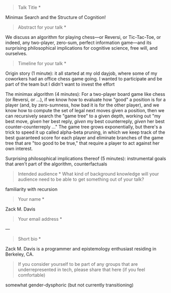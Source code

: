 > Talk Title \*

Minimax Search and the Structure of Cognition!

> Abstract for your talk \*

We discuss an algorithm for playing chess—or Reversi, or Tic-Tac-Toe, or indeed, any two-player, zero-sum, perfect information game—and its surprising philosophical implications for cognitive science, free will, and ourselves.

> Timeline for your talk \*

Origin story (1 minute): it all started at my old dayjob, where some of my coworkers had an office chess game going. I wanted to participate and be part of the team but I didn't want to invest the effort 

The minimax algorithm (4 minutes): For a two-player board game like chess (or Reversi, or ...), if we know how to evaluate how "good" a position is for a player (and, by zero-sumness, how bad it is for the other player), and we know how to compute the set of legal next moves given a position, then we can recursively search the "game tree" to a given depth, working out "my best move, _given_ her best reply, _given_ my best counterreply, _given_ her best counter-counterreply ..." The game tree grows exponentially, but there's a trick to speed it up called alpha-beta pruning, in which we keep track of the best guaranteed score for each player and eliminate branches of the game tree that are "too good to be true," that require a player to act against her own interest.

Surprising philosophical implications thereof (5 minutes): instrumental goals that aren't part of the algorithm, counterfactuals 

> Intended audience \* What kind of background knowledge will your audience need to be able to get something out of your talk?

familiarity with recursion

> Your name \*

Zack M. Davis

> Your email address \*

—

> Short bio \*

Zack M. Davis is a programmer and epistemology enthusiast residing in Berkeley, CA.

> If you consider yourself to be part of any groups that are underrepresented in tech, please share that here (if you feel comfortable)

somewhat gender-dysphoric (but not currently transitioning)
